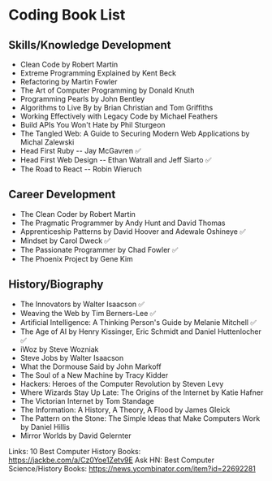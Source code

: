 # Coding Book List

## Skills/Knowledge Development
- Clean Code by Robert Martin
- Extreme Programming Explained by Kent Beck
- Refactoring by Martin Fowler
- The Art of Computer Programming by Donald Knuth
- Programming Pearls by John Bentley
- Algorithms to Live By by Brian Christian and Tom Griffiths
- Working Effectively with Legacy Code by Michael Feathers
- Build APIs You Won't Hate by Phil Sturgeon
- The Tangled Web: A Guide to Securing Modern Web Applications by Michal Zalewski
- Head First Ruby -- Jay McGavren ✅
- Head First Web Design -- Ethan Watrall and Jeff Siarto ✅
- The Road to React -- Robin Wieruch

## Career Development
- The Clean Coder by Robert Martin
- The Pragmatic Programmer by Andy Hunt and David Thomas
- Apprenticeship Patterns by David Hoover and Adewale Oshineye ✅
- Mindset by Carol Dweck ✅
- The Passionate Programmer by Chad Fowler ✅
- The Phoenix Project by Gene Kim

## History/Biography
- The Innovators by Walter Isaacson ✅
- Weaving the Web by Tim Berners-Lee ✅
- Artificial Intelligence: A Thinking Person's Guide by Melanie Mitchell ✅
- The Age of AI by Henry Kissinger, Eric Schmidt and Daniel Huttenlocher ✅
- iWoz by Steve Wozniak
- Steve Jobs by Walter Isaacson
- What the Dormouse Said by John Markoff
- The Soul of a New Machine by Tracy Kidder
- Hackers: Heroes of the Computer Revolution by Steven Levy
- Where Wizards Stay Up Late: The Origins of the Internet by Katie Hafner
- The Victorian Internet by Tom Standage
- The Information: A History, A Theory, A Flood by James Gleick
- The Pattern on the Stone: The Simple Ideas that Make Computers Work by Daniel Hillis
- Mirror Worlds by David Gelernter

Links:
10 Best Computer History Books: https://jackbe.com/a/Cz0Yoe1Zetv9E
Ask HN: Best Computer Science/History Books: https://news.ycombinator.com/item?id=22692281

